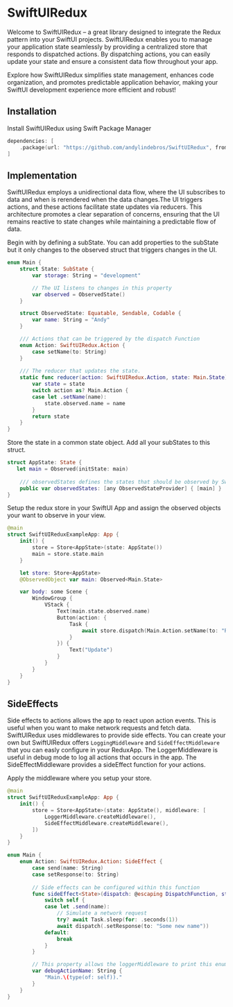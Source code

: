 # SwiftUIRedux
Welcome to SwiftUIRedux – a great library designed to integrate the Redux pattern into your SwiftUI projects. SwiftUIRedux enables you to manage your application state seamlessly by providing a centralized store that responds to dispatched actions. By dispatching actions, you can easily update your state and ensure a consistent data flow throughout your app. 

Explore how SwiftUIRedux simplifies state management, enhances code organization, and promotes predictable application behavior, making your SwiftUI development experience more efficient and robust!

## Installation
Install SwiftUIRedux using Swift Package Manager

```Swift
dependencies: [
    .package(url: "https://github.com/andylindebros/SwiftUIRedux", from: "1.0.0"),
]
```

## Implementation
SwiftUIRedux employs a unidirectional data flow, where the UI  subscribes to data and when is rerendered when the data changes.The UI triggers actions, and these actions facilitate state updates via reducers. This architecture promotes a clear separation of concerns, ensuring that the UI remains reactive to state changes while maintaining a predictable flow of data.

Begin with by defining a subState. You can add properties to the subState but it only changes to the observed struct that triggers changes in the UI.
```Swift
enum Main {
    struct State: SubState {
        var storage: String = "development"

        // The UI listens to changes in this property
        var observed = ObservedState()
    }

    struct ObservedState: Equatable, Sendable, Codable {
        var name: String = "Andy"
    }

    /// Actions that can be triggered by the dispatch Function
    enum Action: SwiftUIRedux.Action {
        case setName(to: String)
    }
    
    /// The reducer that updates the state.
    static func reducer(action: SwiftUIRedux.Action, state: Main.State) -> Main.State {
        var state = state
        switch action as? Main.Action {
        case let .setName(name):
            state.observed.name = name
        }
        return state
    }
}
```
Store the state in a common state object. Add all your subStates to this struct. 
```Swift
struct AppState: State {
   let main = Observed(initState: main)
    
    /// observedStates defines the states that should be observed by SwiftUIRedux
    public var observedStates: [any ObservedStateProvider] { [main] }
}
```
Setup the redux store in your SwiftUI App and assign the observed objects your want to observe in your view.
```Swift
@main
struct SwiftUIReduxExampleApp: App {
    init() {
        store = Store<AppState>(state: AppState())
        main = store.state.main
    }

    let store: Store<AppState>
    @ObservedObject var main: Observed<Main.State>

    var body: some Scene {
        WindowGroup {
            VStack {
                Text(main.state.observed.name)
                Button(action: {
                    Task {
                        await store.dispatch(Main.Action.setName(to: "Ruby"))
                    }
                }) {
                    Text("Update")
                }
            }
        }
    }
}
```

## SideEffects
Side effects to actions allows the app to react upon action events. This is useful when you want to make network requests and fetch data. SwiftUIRedux uses middlewares to provide side effects. You can create your own but SwiftUIRedux offers `LoggingMiddleware` and `SideEffectMiddleware` that you can easly configure in your ReduxApp. The LoggerMiddleware is useful in debug mode to log all actions that occurs in the app. The SideEffectMiddleware provides a sideEffect function for your actions.

Apply the middleware where you setup your store.
```Swift
@main
struct SwiftUIReduxExampleApp: App {
    init() {
        store = Store<AppState>(state: AppState(), middleware: [
            LoggerMiddleware.createMiddleware(),
            SideEffectMiddleware.createMiddleware(),
        ])
    }
}

enum Main {
    enum Action: SwiftUIRedux.Action: SideEffect {
        case send(name: String)
        case setResponse(to: String)
        
        // Side effects can be configured within this function
        func sideEffect<State>(dispatch: @escaping DispatchFunction, state _: State) async {
            switch self {
            case let .send(name):
                // Simulate a network request
                try? await Task.sleep(for: .seconds(1))
                await dispatch(.setResponse(to: "Some new name"))
            default:
                break
            }
        }

        // This property allows the loggerMiddleware to print this enum in a nicer.
        var debugActionName: String {
            "Main.\(type(of: self))."
        }
    }
}
```
